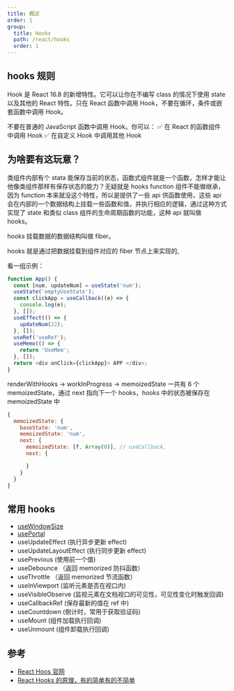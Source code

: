 ```yaml
---
title: 概述
order: 1
group:
  title: Hooks
  path: /react/hooks
  order: 1
---
```


## hooks 规则

Hook 是 React 16.8 的新增特性。它可以让你在不编写 class 的情况下使用 state 以及其他的 React 特性。只在 React 函数中调用 Hook，不要在循环，条件或嵌套函数中调用 Hook。

不要在普通的 JavaScript 函数中调用 Hook。你可以： ✅ 在 React 的函数组件中调用 Hook ✅ 在自定义 Hook 中调用其他 Hook

## 为啥要有这玩意？

类组件内部有个 stata 能保存当前的状态，函数式组件就是一个函数，怎样才能让他像类组件那样有保存状态的能力？无疑就是 hooks function 组件不能做继承，因为 function 本来就没这个特性，所以是提供了一些 api 供函数使用，这些 api 会在内部的一个数据结构上挂载一些函数和值，并执行相应的逻辑，通过这种方式实现了 state 和类似 class 组件的生命周期函数的功能，这种 api 就叫做 hooks。

hooks 挂载数据的数据结构叫做 fiber。

hooks 就是通过把数据挂载到组件对应的 fiber 节点上来实现的,

看一组示例：

```js
function App() {
  const [num, updateNum] = useState('num');
  useState('emptyUseState');
  const clickApp = useCallback((e) => {
    console.log(e);
  }, []);
  useEffect(() => {
    updateNum(22);
  }, []);
  useRef('useRef');
  useMemo(() => {
    return 'UseMem';
  }, []);
  return <div onClick={clickApp}> APP </div>;
}
```

renderWithHooks -> workInProgress -> memoizedState 一共有 6 个 memoizedState，通过 next 指向下一个 hooks，hooks 中的状态被保存在 memoizedState 中

```js
{
  memoizedState: {
    baseState: 'num',
    memoizedState: 'num',
    next: {
      memoizedState: [f, Array(0)], // useCallback,
      next: {

      }
    }
  }
}
```

## 常用 hooks

- [useWindowSize](/react/hooks/use-window-size)
- [usePortal](/react/hooks/use-portal)
- useUpdateEffect (执行异步更新 effect)
- useUpdateLayoutEffect (执行同步更新 effect)
- usePrevious (使用前一个值)
- useDebounce （返回 memorized 防抖函数）
- useThrottle （返回 memorized 节流函数）
- useInViewport (监听元素是否在视口内)
- useVisibleObserve (监视元素在文档视口的可见性，可见性变化时触发回调)
- useCallbackRef (保存最新的值在 ref 中)
- useCountdown (倒计时，常用于获取验证码)
- useMount (组件加载执行回调)
- useUnmount (组件卸载执行回调)

## 参考

- [React Hoos 官网](https://react.docschina.org/docs/hooks-rules.html)
- [React Hooks 的原理，有的简单有的不简单](https://mp.weixin.qq.com/s/u89G-Uas0mzZQsiWT_4EZQ)
